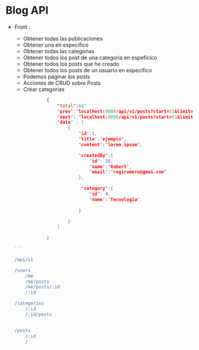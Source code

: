 # Blog API

- Front :
    - Obtener todas las publicaciones
    - Obtener una en especifico
    - Obtener todas las categorias
    - Obtener todos los post de una categoria en espeficico
    - Obtener todos los posts que he creado
    - Obtener todos los posts de un usuario en especifico
    - Podemos paginar los posts
    - Acciones de CRUD sobre Posts
    - Crear categorias


    ````json
                {
                    "total":68"
                    "prev":"localhost:9000/api/v1/posts?start=51&limit=60",
                    "next": "localhost:9000/api/v1/posts?start=61&limit=68",
                    "data" : [
                        {
                            "id":1,
                            "title":"ejemplo",
                            "content":"lorem ipsum",

                            "createdBy":{
                                "id": 18,
                                "name":"Robert",
                                "email":"rogiromero@gmai.com"
                            },

                             "category":{
                                "id": 4,
                                "name":"Tecnologia",
                            
                            }

                        }
                    ]
                    
                }

    ```

    /api/v1

    /users
        /me
        /me/posts
        /me/posts/:id
        /:id

    /categories
        /:id
        /:id/posts


    /posts
        /:id
        /

